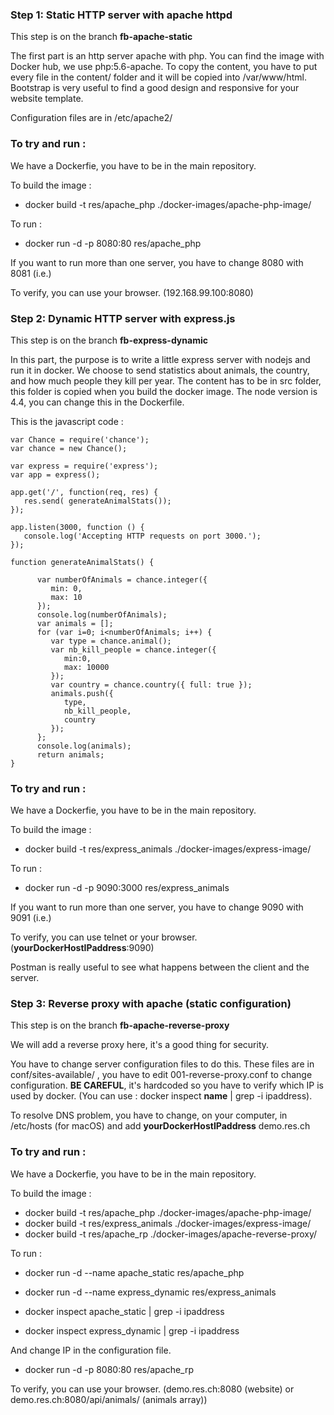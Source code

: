### Step 1: Static HTTP server with apache httpd

This step is on the branch **fb-apache-static**

The first part is an http server apache with php. You can find the image with Docker hub, we use php:5.6-apache. To copy the content, you have to put every file in the content/ folder and it will be copied into /var/www/html. Bootstrap is very useful to find a good design and responsive for your website template.

Configuration files are in /etc/apache2/

### To try and run :

We have a Dockerfie, you have to be in the main repository.

To build the image :

- docker build -t res/apache_php ./docker-images/apache-php-image/

To run :

- docker run -d -p 8080:80 res/apache_php

If you want to run more than one server, you have to change 8080 with 8081 (i.e.)

To verify, you can use  your browser. (192.168.99.100:8080)

### Step 2: Dynamic HTTP server with express.js

This step is on the branch **fb-express-dynamic**

In this part, the purpose is to write a little express server with nodejs and run it in docker.
We choose to send statistics about animals, the country, and how much people they kill per year.
The content has to be in src folder, this folder is copied when you build the docker image.
The node version is 4.4, you can change this in the Dockerfile.

This is the javascript code : 

```
var Chance = require('chance');
var chance = new Chance();

var express = require('express');
var app = express();

app.get('/', function(req, res) {
   res.send( generateAnimalStats());
});

app.listen(3000, function () {
   console.log('Accepting HTTP requests on port 3000.');
});

function generateAnimalStats() {

      var numberOfAnimals = chance.integer({
         min: 0,
         max: 10
      });
      console.log(numberOfAnimals);
      var animals = [];
      for (var i=0; i<numberOfAnimals; i++) {
         var type = chance.animal();
         var nb_kill_people = chance.integer({
            min:0,
            max: 10000
         });
         var country = chance.country({ full: true });
         animals.push({
            type,
            nb_kill_people,
            country
         });
      };
      console.log(animals);
      return animals;
}
```
### To try and run :

We have a Dockerfie, you have to be in the main repository.

To build the image : 

- docker build -t res/express_animals ./docker-images/express-image/

To run : 

- docker run -d -p 9090:3000 res/express_animals

If you want to run more than one server, you have to change 9090 with 9091 (i.e.)

To verify, you can use telnet or your browser. (**yourDockerHostIPaddress**:9090)

Postman is really useful to see what happens between the client and the server.

### Step 3: Reverse proxy with apache (static configuration)

This step is on the branch **fb-apache-reverse-proxy**

We will add a reverse proxy here, it's a good thing for security.

You have to change server configuration files to do this.  These files are in conf/sites-available/ , you have to edit 001-reverse-proxy.conf to change configuration. **BE CAREFUL**, it's hardcoded so you have to verify which IP is used by docker. (You can use : docker inspect **name** | grep -i ipaddress).

To resolve DNS problem, you have to change, on your computer, in /etc/hosts (for macOS) and add **yourDockerHostIPaddress** demo.res.ch

### To try and run : 

We have a Dockerfie, you have to be in the main repository.

To build the image : 

- docker build -t res/apache_php ./docker-images/apache-php-image/
- docker build -t res/express_animals ./docker-images/express-image/
- docker build -t res/apache_rp ./docker-images/apache-reverse-proxy/

To run : 

- docker run -d --name apache_static res/apache_php
- docker run -d --name express_dynamic res/express_animals

- docker inspect apache_static | grep -i ipaddress
- docker inspect express_dynamic | grep -i ipaddress

And change IP in the configuration file.

- docker run -d -p 8080:80 res/apache_rp

To verify, you can use your browser. (demo.res.ch:8080 (website) or demo.res.ch:8080/api/animals/ (animals array))
